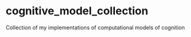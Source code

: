 cognitive_model_collection
==========================

Collection of my implementations of computational models of cognition
